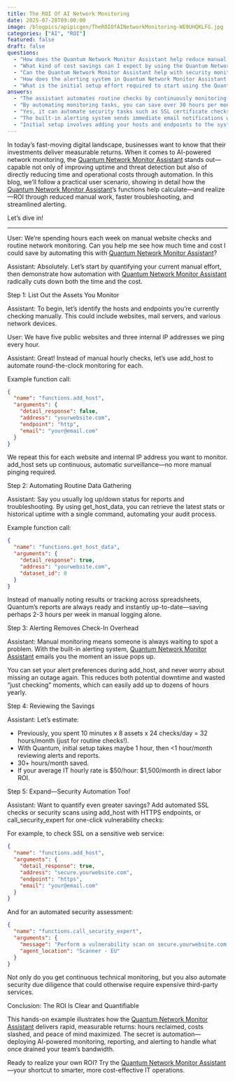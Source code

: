 ```yaml
---
title: The ROI Of AI Network Monitoring
date: 2025-07-28T09:00:00
image: /blogpics/apipicgen/TheROIOfAINetworkMonitoring-WE9UHQKLFG.jpg
categories: ["AI", "ROI"]
featured: false
draft: false
questions:
  - "How does the Quantum Network Monitor Assistant help reduce manual monitoring time?"
  - "What kind of cost savings can I expect by using the Quantum Network Monitor Assistant?"
  - "Can the Quantum Network Monitor Assistant help with security monitoring as well?"
  - "How does the alerting system in Quantum Network Monitor Assistant improve network monitoring?"
  - "What is the initial setup effort required to start using the Quantum Network Monitor Assistant?"
answers:
  - "The assistant automates routine checks by continuously monitoring hosts and endpoints, eliminating the need for manual hourly pings and status logging. It uses functions like add_host to set up automatic surveillance and get_host_data to retrieve up-to-date reports, saving hours of manual work each week."
  - "By automating monitoring tasks, you can save over 30 hours per month previously spent on manual checks. Assuming an average IT hourly rate of $50, this translates to approximately $1,500 in direct labor cost savings each month."
  - "Yes, it can automate security tasks such as SSL certificate checks and vulnerability scans using functions like add_host with HTTPS endpoints and call_security_expert. This automation reduces the need for expensive third-party security services and ensures continuous security due diligence."
  - "The built-in alerting system sends immediate email notifications when issues arise, removing the need for constant manual checking. This reduces downtime and saves time that would otherwise be spent on 'just checking' moments, improving overall operational efficiency."
  - "Initial setup involves adding your hosts and endpoints to the system, which typically takes about one hour. After setup, ongoing monitoring and alert review require less than one hour per month, making it a low-effort solution with high returns."
---
```

In today’s fast-moving digital landscape, businesses want to know that their investments deliver measurable returns. When it comes to AI-powered network monitoring, the [Quantum Network Monitor Assistant](https://readyforquantum.com/?assistant=open) stands out—capable not only of improving uptime and threat detection but also of directly reducing time and operational costs through automation. In this blog, we’ll follow a practical user scenario, showing in detail how the [Quantum Network Monitor Assistant](https://readyforquantum.com/?assistant=open)’s functions help calculate—and realize—ROI through reduced manual work, faster troubleshooting, and streamlined alerting.

Let’s dive in!

---

User: We’re spending hours each week on manual website checks and routine network monitoring. Can you help me see how much time and cost I could save by automating this with [Quantum Network Monitor Assistant](https://readyforquantum.com/?assistant=open)?

Assistant: Absolutely. Let’s start by quantifying your current manual effort, then demonstrate how automation with [Quantum Network Monitor Assistant](https://readyforquantum.com/?assistant=open) radically cuts down both the time and the cost.

Step 1: List Out the Assets You Monitor

Assistant: To begin, let’s identify the hosts and endpoints you’re currently checking manually. This could include websites, mail servers, and various network devices.

User: We have five public websites and three internal IP addresses we ping every hour.

Assistant: Great! Instead of manual hourly checks, let’s use add_host to automate round-the-clock monitoring for each.

Example function call:
```json
{
  "name": "functions.add_host",
  "arguments": {
    "detail_response": false,
    "address": "yourwebsite.com",
    "endpoint": "http",
    "email": "your@email.com"
  }
}
```
We repeat this for each website and internal IP address you want to monitor. add_host sets up continuous, automatic surveillance—no more manual pinging required.

Step 2: Automating Routine Data Gathering

Assistant: Say you usually log up/down status for reports and troubleshooting. By using get_host_data, you can retrieve the latest stats or historical uptime with a single command, automating your audit process.

Example function call:
```json
{
  "name": "functions.get_host_data",
  "arguments": {
    "detail_response": true,
    "address": "yourwebsite.com",
    "dataset_id": 0
  }
}
```
Instead of manually noting results or tracking across spreadsheets, Quantum’s reports are always ready and instantly up-to-date—saving perhaps 2-3 hours per week in manual logging alone.

Step 3: Alerting Removes Check-In Overhead

Assistant: Manual monitoring means someone is always waiting to spot a problem. With the built-in alerting system, [Quantum Network Monitor Assistant](https://readyforquantum.com/?assistant=open) emails you the moment an issue pops up.

You can set your alert preferences during add_host, and never worry about missing an outage again. This reduces both potential downtime and wasted “just checking” moments, which can easily add up to dozens of hours yearly.

Step 4: Reviewing the Savings

Assistant: Let’s estimate:

- Previously, you spent 10 minutes x 8 assets x 24 checks/day = 32 hours/month (just for routine checks!).
- With Quantum, initial setup takes maybe 1 hour, then <1 hour/month reviewing alerts and reports.
- 30+ hours/month saved.
- If your average IT hourly rate is $50/hour: $1,500/month in direct labor ROI.

Step 5: Expand—Security Automation Too!

Assistant: Want to quantify even greater savings? Add automated SSL checks or security scans using add_host with HTTPS endpoints, or call_security_expert for one-click vulnerability checks:

For example, to check SSL on a sensitive web service:
```json
{
  "name": "functions.add_host",
  "arguments": {
    "detail_response": true,
    "address": "secure.yourwebsite.com",
    "endpoint": "https",
    "email": "your@email.com"
  }
}
```
And for an automated security assessment:
```json
{
  "name": "functions.call_security_expert",
  "arguments": {
    "message": "Perform a vulnerability scan on secure.yourwebsite.com. Confirm I am authorized.",
    "agent_location": "Scanner - EU"
  }
}
```
Not only do you get continuous technical monitoring, but you also automate security due diligence that could otherwise require expensive third-party services.

Conclusion: The ROI Is Clear and Quantifiable

This hands-on example illustrates how the [Quantum Network Monitor Assistant](https://readyforquantum.com/?assistant=open) delivers rapid, measurable returns: hours reclaimed, costs slashed, and peace of mind maximized. The secret is automation—deploying AI-powered monitoring, reporting, and alerting to handle what once drained your team’s bandwidth.

Ready to realize your own ROI? Try the [Quantum Network Monitor Assistant](https://readyforquantum.com/?assistant=open)—your shortcut to smarter, more cost-effective IT operations.